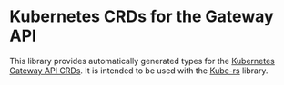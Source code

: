 # Kubernetes CRDs for the Gateway API

This library provides automatically generated types for the [Kubernetes Gateway API CRDs]. It is
intended to be used with the [Kube-rs] library.

[Kubernetes Gateway API CRDs]: https://github.com/kubernetes-sigs/gateway-api/tree/main/config/crd/standard
[Kube-rs]: https://kube.rs/
